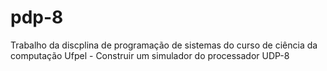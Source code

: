 # pdp-8
Trabalho da discplina de programação de sistemas do curso de ciência da computação Ufpel - Construir um simulador do processador UDP-8
